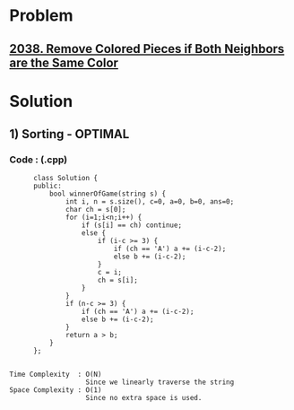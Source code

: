 # Problem

## [2038. Remove Colored Pieces if Both Neighbors are the Same Color](https://leetcode.com/problems/remove-colored-pieces-if-both-neighbors-are-the-same-color/)


# Solution 

## 1) Sorting - OPTIMAL
       
    
    

   ### Code : (.cpp)
    
          class Solution {
          public:
              bool winnerOfGame(string s) {
                  int i, n = s.size(), c=0, a=0, b=0, ans=0;
                  char ch = s[0];
                  for (i=1;i<n;i++) {
                      if (s[i] == ch) continue;
                      else {
                          if (i-c >= 3) {
                              if (ch == 'A') a += (i-c-2);
                              else b += (i-c-2);
                          }
                          c = i;
                          ch = s[i];
                      }
                  }
                  if (n-c >= 3) {
                      if (ch == 'A') a += (i-c-2);
                      else b += (i-c-2);
                  }
                  return a > b;
              }
          };
    
    
    Time Complexity  : O(N)
                       Since we linearly traverse the string
    Space Complexity : O(1)
                       Since no extra space is used.
                
